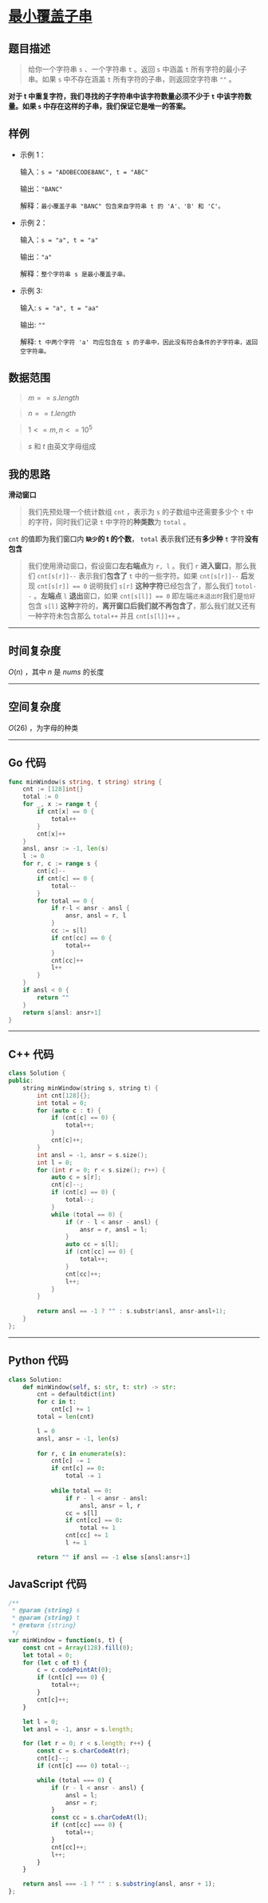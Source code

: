 # [最小覆盖子串](https://leetcode.cn/problems/minimum-window-substring/description/?envType=study-plan-v2&envId=top-100-liked)
## 题目描述 

> 给你一个字符串 `s` 、一个字符串 `t` 。返回 `s` 中涵盖 `t` 所有字符的最小子串。如果 `s` 中不存在涵盖 `t` 所有字符的子串，则返回空字符串 `""` 。

**对于 t 中重复字符，我们寻找的子字符串中该字符数量必须不少于 `t` 中该字符数量。如果 `s` 中存在这样的子串，我们保证它是唯一的答案。**

## 样例

- 示例 $1$：

    输入：`s = "ADOBECODEBANC", t = "ABC"`

    输出：`"BANC"`

    解释：`最小覆盖子串 "BANC" 包含来自字符串 t 的 'A'、'B' 和 'C'。`
- 示例 $2$：

    输入：`s = "a", t = "a"`

    输出：`"a"`

    解释：`整个字符串 s 是最小覆盖子串。`
- 示例 $3$:

    输入: `s = "a", t = "aa"`

    输出: `""`

    解释: `t 中两个字符 'a' 均应包含在 s 的子串中，因此没有符合条件的子字符串，返回空字符串。`


## 数据范围

> $m == s.length$

> $n == t.length$

> $1 <= m, n <= 10^5$

> $s$ 和 $t$ 由英文字母组成


## 我的思路

**滑动窗口**

> 我们先预处理一个统计数组 `cnt` ，表示为 `s` 的子数组中还需要多少个 `t` 中的字符，同时我们记录 `t` 中字符的**种类数**为 `total` 。

`cnt` 的值即为我们窗口内 **`缺少`的 t 的个数**， `total` 表示我们还有**多少种** `t` 字符**没有包含**

> 我们使用滑动窗口，假设窗口**左右端点**为 `r, l` 。我们 `r` **进入窗口**，那么我们 `cnt[s[r]]--` 表示我们**包含了** `t` 中的一些字符。如果 `cnt[s[r]]--` **后**发现 `cnt[s[r]] == 0` 说明我们 `s[r]` **这种字符**已经包含了，那么我们 `totol--` 。**左端点** `l` **退出**窗口，如果 `cnt[s[l]] == 0` 即左端`还未退出时`我们是`恰好`包含 `s[l]` **这种**字符的，**离开窗口后我们就不再包含了**，那么我们就又还有一种字符未包含那么 `total++` 并且 `cnt[s[l]]++` 。

---

## 时间复杂度

$O(n)$ ，其中 $n$ 是 $nums$ 的长度

---

## 空间复杂度

$O(26)$ ，为字母的种类

---

## Go 代码

```Go
func minWindow(s string, t string) string {
    cnt := [128]int{}
    total := 0
    for _, x := range t {
        if cnt[x] == 0 {
            total++
        }
        cnt[x]++
    }
    ansl, ansr := -1, len(s)
    l := 0
    for r, c := range s {
        cnt[c]--
        if cnt[c] == 0 {
            total--
        }
        for total == 0 {
            if r-l < ansr - ansl {
                ansr, ansl = r, l
            }
            cc := s[l]
            if cnt[cc] == 0 {
                total++
            }
            cnt[cc]++
            l++
        }
    }
    if ansl < 0 {
        return ""
    }
    return s[ansl: ansr+1]
}
```
---

## C++ 代码

```C++
class Solution {
public:
    string minWindow(string s, string t) {
        int cnt[128]{};
        int total = 0;
        for (auto c : t) {
            if (cnt[c] == 0) {
                total++;
            }
            cnt[c]++;
        }
        int ansl = -1, ansr = s.size();
        int l = 0;
        for (int r = 0; r < s.size(); r++) {
            auto c = s[r];
            cnt[c]--;
            if (cnt[c] == 0) {
                total--;
            }
            while (total == 0) {
                if (r - l < ansr - ansl) {
                    ansr = r, ansl = l;
                }
                auto cc = s[l];
                if (cnt[cc] == 0) {
                    total++;   
                }
                cnt[cc]++;
                l++;
            }
        }
        
        return ansl == -1 ? "" : s.substr(ansl, ansr-ansl+1);
    }
};
```
---
## Python 代码

```Python
class Solution:
    def minWindow(self, s: str, t: str) -> str:
        cnt = defaultdict(int)
        for c in t:
            cnt[c] += 1
        total = len(cnt)

        l = 0
        ansl, ansr = -1, len(s)
        
        for r, c in enumerate(s):
            cnt[c] -= 1
            if cnt[c] == 0:
                total -= 1
            
            while total == 0:
                if r - l < ansr - ansl:
                    ansl, ansr = l, r
                cc = s[l]
                if cnt[cc] == 0:
                    total += 1
                cnt[cc] += 1
                l += 1

        return "" if ansl == -1 else s[ansl:ansr+1]
```

## JavaScript 代码

```JavaScript
/**
 * @param {string} s
 * @param {string} t
 * @return {string}
 */
var minWindow = function(s, t) {
    const cnt = Array(128).fill(0);
    let total = 0;
    for (let c of t) {
        c = c.codePointAt(0);
        if (cnt[c] === 0) {
            total++;
        }
        cnt[c]++;
    }

    let l = 0;
    let ansl = -1, ansr = s.length;

    for (let r = 0; r < s.length; r++) {
        const c = s.charCodeAt(r);
        cnt[c]--;
        if (cnt[c] === 0) total--;

        while (total === 0) {
            if (r - l < ansr - ansl) {
                ansl = l;
                ansr = r;
            }
            const cc = s.charCodeAt(l);
            if (cnt[cc] === 0) {
                total++;
            }
            cnt[cc]++;
            l++;
        }
    }

    return ansl === -1 ? "" : s.substring(ansl, ansr + 1);
};
```
